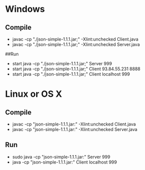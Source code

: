 # Windows

## Compile
* javac -cp "./json-simple-1.1.1.jar;" -Xlint:unchecked Client.java
* javac -cp "./json-simple-1.1.1.jar;" -Xlint:unchecked Server.java

##Run
* start java -cp "./json-simple-1.1.1.jar;" Server 999
* start java -cp "./json-simple-1.1.1.jar;" Client 93.84.55.231 8888
* start java -cp "./json-simple-1.1.1.jar;" Client localhost 999

# Linux or OS X

## Compile
* javac -cp "json-simple-1.1.1.jar:" -Xlint:unchecked Client.java
* javac -cp "json-simple-1.1.1.jar:" -Xlint:unchecked Server.java

## Run
* sudo java -cp "json-simple-1.1.1.jar:" Server 999
* java -cp "json-simple-1.1.1.jar:" Client localhost 999
